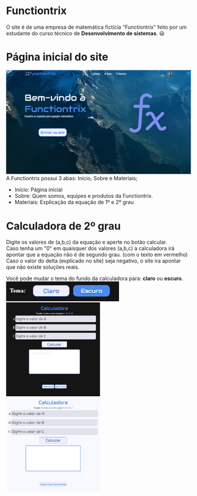 # Functiontrix
O site é de uma empresa de matemática fictícia "Functiontrix" feito por um estudante do curso técnico de **Desenvolvimento de sistemas**.
😃
# Página inicial do site
<img src="img\ReadmeImagens\inicio.png">
A Functiontrix possui 3 abas: Início, Sobre e Materiais;

- Início: Página inicial
- Sobre: Quem somos, equipes e produtos da Functiontrix.
- Materiais: Explicação da equação de 1º e 2º grau

# Calculadora de 2º grau

Digite os valores de (a,b,c) da equação e aperte no botão calcular. <br>
Caso tenha um "0" em quaisquer dos valores (a,b,c) a calculadora irá apontar que a equação não é de segundo grau. (com o texto em vermelho)  <br>
Caso o valor do delta (explicado no site) seja negativo, o site ira apontar que não existe soluções reais.  <br>

Você pode mudar o tema do fundo da calculadora para: **claro** ou **escuro**. <br>
<img src="img\ReadmeImagens\Readme_Tema.JPG">
<img src="img\ReadmeImagens\Readme_Calculadora_Escuro.JPG" width="256px" height="256px">
<img src="img\ReadmeImagens\Readme_Calculadora_Branco.JPG" width="256px" height="256px">
